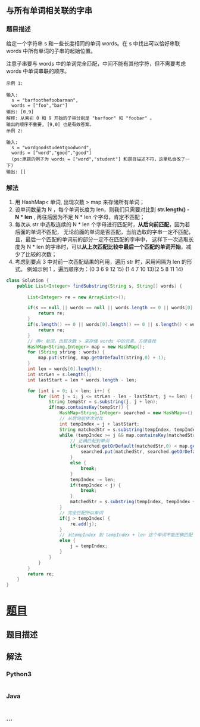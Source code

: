 ## 与所有单词相关联的字串
### 题目描述
给定一个字符串 s 和一些长度相同的单词 words。在 s 中找出可以恰好串联 words 中所有单词的子串的起始位置。

注意子串要与 words 中的单词完全匹配，中间不能有其他字符，但不需要考虑 words 中单词串联的顺序。

```
示例 1:

输入:
  s = "barfoothefoobarman",
  words = ["foo","bar"]
输出: [0,9]
解释: 从索引 0 和 9 开始的子串分别是 "barfoor" 和 "foobar" 。
输出的顺序不重要, [9,0] 也是有效答案。
示例 2:

输入:
  s = "wordgoodstudentgoodword",
  words = ["word","good","good"] 
  (ps:原题的例子为 words = ["word","student"] 和题目描述不符，这里私自改了一下)
输出: []
```

### 解法
1. 用 HashMap< 单词, 出现次数 > map 来存储所有单词；
2. 设单词数量为 N ，每个单词长度为 len，则我们只需要对比到 **str.length() - N \* len** ,
再往后因为不足 N \* len 个字母，肯定不匹配；
3. 每次从 str 中选取连续的 N \* len 个字母进行匹配时，**从后向前匹配**，因为若后面的单词不匹配，
无论前面的单词是否匹配，当前选取的字串一定不匹配，且，最后一个匹配的单词前的部分一定不在匹配的字串中，
这样下一次选取长度为 N \* len 的字串时，可以**从上次匹配比较中最后一个匹配的单词开始**，减少了比较的次数；
4. 考虑到要点 3 中对前一次匹配结果的利用，遍历 str 时，采用间隔为 len 的形式。
例如示例 1 ，遍历顺序为：(0 3 6 9 12 15) (1 4 7 10 13)(2 5 8 11 14) 
 

```java
class Solution {
    public List<Integer> findSubstring(String s, String[] words) {
		
        List<Integer> re = new ArrayList<>();

        if(s == null || words == null || words.length == 0 || words[0] == null) {
            return re;
        }
        if(s.length() == 0 || words[0].length() == 0 || s.length() < words.length * words[0].length()) {
            return re;
        }
		// 用< 单词，出现次数 > 来存储 words 中的元素，方便查找
        HashMap<String,Integer> map = new HashMap();
        for (String string : words) {
            map.put(string, map.getOrDefault(string,0) + 1);
        }
        int len = words[0].length();
        int strLen = s.length();
        int lastStart = len * words.length - len;

        for (int i = 0; i < len; i++) {
            for (int j = i; j <= strLen - len - lastStart; j += len) {
                String tempStr = s.substring(j, j + len);
                if(map.containsKey(tempStr)) {                    
                    HashMap<String,Integer> searched = new HashMap<>();
					// 从后向前依次对比
					int tempIndex = j + lastStart;
                    String matchedStr = s.substring(tempIndex, tempIndex + len);
                    while (tempIndex >= j && map.containsKey(matchedStr)) {
                        // 正确匹配到单词
                        if(searched.getOrDefault(matchedStr,0) < map.get(matchedStr)) {
                            searched.put(matchedStr, searched.getOrDefault(matchedStr,0) + 1);
                        }
                        else {
                            break;
                        }
                        tempIndex -= len;
                        if(tempIndex < j) {
                            break;
                        }
                        matchedStr = s.substring(tempIndex, tempIndex + len);
                    }
					// 完全匹配所以单词
                    if(j > tempIndex) {
                        re.add(j);
                    }
					// 从tempIndex 到 tempIndex + len 这个单词不能正确匹配
                    else {
                        j = tempIndex;
                    }
                }
            }
        }
        return re;
    }
}
```

# [题目](这里是题目链接，如：https://leetcode-cn.com/problems/shu-zu-zhong-zhong-fu-de-shu-zi-lcof/)

## 题目描述
<!-- 这里写题目描述 -->


## 解法
<!-- 这里可写通用的实现逻辑 -->


### Python3
<!-- 这里可写当前语言的特殊实现逻辑 -->

```python

```

### Java
<!-- 这里可写当前语言的特殊实现逻辑 -->

```java

```

### ...
```

```
